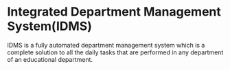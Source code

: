 # Integrated Department Management System(IDMS)
IDMS is a fully automated department management system which is a complete solution to all the daily tasks that are performed in any department of an educational department.

